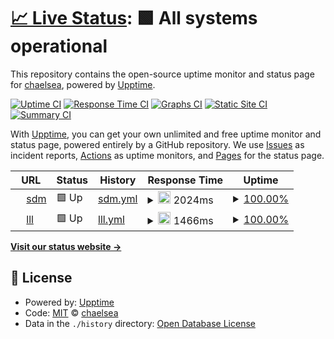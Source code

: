 # [📈 Live Status](https://demo.upptime.js.org): <!--live status--> **🟩 All systems operational**

This repository contains the open-source uptime monitor and status page for [chaelsea](https://demo.upptime.js.org), powered by [Upptime](https://github.com/upptime/upptime).

[![Uptime CI](https://github.com/chaelsea/upptime/workflows/Uptime%20CI/badge.svg)](https://github.com/chaelsea/upptime/actions?query=workflow%3A%22Uptime+CI%22)
[![Response Time CI](https://github.com/chaelsea/upptime/workflows/Response%20Time%20CI/badge.svg)](https://github.com/chaelsea/upptime/actions?query=workflow%3A%22Response+Time+CI%22)
[![Graphs CI](https://github.com/chaelsea/upptime/workflows/Graphs%20CI/badge.svg)](https://github.com/chaelsea/upptime/actions?query=workflow%3A%22Graphs+CI%22)
[![Static Site CI](https://github.com/chaelsea/upptime/workflows/Static%20Site%20CI/badge.svg)](https://github.com/chaelsea/upptime/actions?query=workflow%3A%22Static+Site+CI%22)
[![Summary CI](https://github.com/chaelsea/upptime/workflows/Summary%20CI/badge.svg)](https://github.com/chaelsea/upptime/actions?query=workflow%3A%22Summary+CI%22)

With [Upptime](https://upptime.js.org), you can get your own unlimited and free uptime monitor and status page, powered entirely by a GitHub repository. We use [Issues](https://github.com/chaelsea/upptime/issues) as incident reports, [Actions](https://github.com/chaelsea/upptime/actions) as uptime monitors, and [Pages](https://demo.upptime.js.org) for the status page.

<!--start: status pages-->
<!-- This summary is generated by Upptime (https://github.com/upptime/upptime) -->
<!-- Do not edit this manually, your changes will be overwritten -->
<!-- prettier-ignore -->
| URL | Status | History | Response Time | Uptime |
| --- | ------ | ------- | ------------- | ------ |
| <img alt="" src="https://favicons.githubusercontent.com/www.sdm.go.kr" height="13"> [sdm](https://www.sdm.go.kr/index.do) | 🟩 Up | [sdm.yml](https://github.com/chaelsea000/upptime/commits/HEAD/history/sdm.yml) | <details><summary><img alt="Response time graph" src="./graphs/sdm/response-time-week.png" height="20"> 2024ms</summary><br><a href="https://chaelsea.github.io/upptime/history/sdm"><img alt="Response time 1897" src="https://img.shields.io/endpoint?url=https%3A%2F%2Fraw.githubusercontent.com%2Fchaelsea000%2Fupptime%2FHEAD%2Fapi%2Fsdm%2Fresponse-time.json"></a><br><a href="https://chaelsea.github.io/upptime/history/sdm"><img alt="24-hour response time 2014" src="https://img.shields.io/endpoint?url=https%3A%2F%2Fraw.githubusercontent.com%2Fchaelsea000%2Fupptime%2FHEAD%2Fapi%2Fsdm%2Fresponse-time-day.json"></a><br><a href="https://chaelsea.github.io/upptime/history/sdm"><img alt="7-day response time 2024" src="https://img.shields.io/endpoint?url=https%3A%2F%2Fraw.githubusercontent.com%2Fchaelsea000%2Fupptime%2FHEAD%2Fapi%2Fsdm%2Fresponse-time-week.json"></a><br><a href="https://chaelsea.github.io/upptime/history/sdm"><img alt="30-day response time 1926" src="https://img.shields.io/endpoint?url=https%3A%2F%2Fraw.githubusercontent.com%2Fchaelsea000%2Fupptime%2FHEAD%2Fapi%2Fsdm%2Fresponse-time-month.json"></a><br><a href="https://chaelsea.github.io/upptime/history/sdm"><img alt="1-year response time 1897" src="https://img.shields.io/endpoint?url=https%3A%2F%2Fraw.githubusercontent.com%2Fchaelsea000%2Fupptime%2FHEAD%2Fapi%2Fsdm%2Fresponse-time-year.json"></a></details> | <details><summary><a href="https://chaelsea.github.io/upptime/history/sdm">100.00%</a></summary><a href="https://chaelsea.github.io/upptime/history/sdm"><img alt="All-time uptime 99.97%" src="https://img.shields.io/endpoint?url=https%3A%2F%2Fraw.githubusercontent.com%2Fchaelsea000%2Fupptime%2FHEAD%2Fapi%2Fsdm%2Fuptime.json"></a><br><a href="https://chaelsea.github.io/upptime/history/sdm"><img alt="24-hour uptime 100.00%" src="https://img.shields.io/endpoint?url=https%3A%2F%2Fraw.githubusercontent.com%2Fchaelsea000%2Fupptime%2FHEAD%2Fapi%2Fsdm%2Fuptime-day.json"></a><br><a href="https://chaelsea.github.io/upptime/history/sdm"><img alt="7-day uptime 100.00%" src="https://img.shields.io/endpoint?url=https%3A%2F%2Fraw.githubusercontent.com%2Fchaelsea000%2Fupptime%2FHEAD%2Fapi%2Fsdm%2Fuptime-week.json"></a><br><a href="https://chaelsea.github.io/upptime/history/sdm"><img alt="30-day uptime 100.00%" src="https://img.shields.io/endpoint?url=https%3A%2F%2Fraw.githubusercontent.com%2Fchaelsea000%2Fupptime%2FHEAD%2Fapi%2Fsdm%2Fuptime-month.json"></a><br><a href="https://chaelsea.github.io/upptime/history/sdm"><img alt="1-year uptime 99.97%" src="https://img.shields.io/endpoint?url=https%3A%2F%2Fraw.githubusercontent.com%2Fchaelsea000%2Fupptime%2FHEAD%2Fapi%2Fsdm%2Fuptime-year.json"></a></details>
| <img alt="" src="https://favicons.githubusercontent.com/www.sdm.go.kr" height="13"> [lll](http://www.sdm.go.kr/lll/user/home.do) | 🟩 Up | [lll.yml](https://github.com/chaelsea000/upptime/commits/HEAD/history/lll.yml) | <details><summary><img alt="Response time graph" src="./graphs/lll/response-time-week.png" height="20"> 1466ms</summary><br><a href="https://chaelsea.github.io/upptime/history/lll"><img alt="Response time 1176" src="https://img.shields.io/endpoint?url=https%3A%2F%2Fraw.githubusercontent.com%2Fchaelsea000%2Fupptime%2FHEAD%2Fapi%2Flll%2Fresponse-time.json"></a><br><a href="https://chaelsea.github.io/upptime/history/lll"><img alt="24-hour response time 1661" src="https://img.shields.io/endpoint?url=https%3A%2F%2Fraw.githubusercontent.com%2Fchaelsea000%2Fupptime%2FHEAD%2Fapi%2Flll%2Fresponse-time-day.json"></a><br><a href="https://chaelsea.github.io/upptime/history/lll"><img alt="7-day response time 1466" src="https://img.shields.io/endpoint?url=https%3A%2F%2Fraw.githubusercontent.com%2Fchaelsea000%2Fupptime%2FHEAD%2Fapi%2Flll%2Fresponse-time-week.json"></a><br><a href="https://chaelsea.github.io/upptime/history/lll"><img alt="30-day response time 1433" src="https://img.shields.io/endpoint?url=https%3A%2F%2Fraw.githubusercontent.com%2Fchaelsea000%2Fupptime%2FHEAD%2Fapi%2Flll%2Fresponse-time-month.json"></a><br><a href="https://chaelsea.github.io/upptime/history/lll"><img alt="1-year response time 1176" src="https://img.shields.io/endpoint?url=https%3A%2F%2Fraw.githubusercontent.com%2Fchaelsea000%2Fupptime%2FHEAD%2Fapi%2Flll%2Fresponse-time-year.json"></a></details> | <details><summary><a href="https://chaelsea.github.io/upptime/history/lll">100.00%</a></summary><a href="https://chaelsea.github.io/upptime/history/lll"><img alt="All-time uptime 99.99%" src="https://img.shields.io/endpoint?url=https%3A%2F%2Fraw.githubusercontent.com%2Fchaelsea000%2Fupptime%2FHEAD%2Fapi%2Flll%2Fuptime.json"></a><br><a href="https://chaelsea.github.io/upptime/history/lll"><img alt="24-hour uptime 100.00%" src="https://img.shields.io/endpoint?url=https%3A%2F%2Fraw.githubusercontent.com%2Fchaelsea000%2Fupptime%2FHEAD%2Fapi%2Flll%2Fuptime-day.json"></a><br><a href="https://chaelsea.github.io/upptime/history/lll"><img alt="7-day uptime 100.00%" src="https://img.shields.io/endpoint?url=https%3A%2F%2Fraw.githubusercontent.com%2Fchaelsea000%2Fupptime%2FHEAD%2Fapi%2Flll%2Fuptime-week.json"></a><br><a href="https://chaelsea.github.io/upptime/history/lll"><img alt="30-day uptime 100.00%" src="https://img.shields.io/endpoint?url=https%3A%2F%2Fraw.githubusercontent.com%2Fchaelsea000%2Fupptime%2FHEAD%2Fapi%2Flll%2Fuptime-month.json"></a><br><a href="https://chaelsea.github.io/upptime/history/lll"><img alt="1-year uptime 99.99%" src="https://img.shields.io/endpoint?url=https%3A%2F%2Fraw.githubusercontent.com%2Fchaelsea000%2Fupptime%2FHEAD%2Fapi%2Flll%2Fuptime-year.json"></a></details>

<!--end: status pages-->

[**Visit our status website →**](https://demo.upptime.js.org)

## 📄 License

- Powered by: [Upptime](https://github.com/upptime/upptime)
- Code: [MIT](./LICENSE) © [chaelsea](https://demo.upptime.js.org)
- Data in the `./history` directory: [Open Database License](https://opendatacommons.org/licenses/odbl/1-0/)
